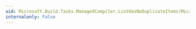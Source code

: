 ```yaml
---
uid: Microsoft.Build.Tasks.ManagedCompiler.ListHasNoDuplicateItems(Microsoft.Build.Framework.ITaskItem[],System.String)
internalonly: False
---
```

